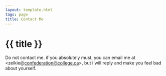 ```yaml
---
layout: template.html
tags: page
title: Contact Me
---
```

# {{ title }}
Do not contact me. if you absolutely must, you can email me at <zelkie@confederation@college.ca>, but i will reply and make you feel bad about yourself.